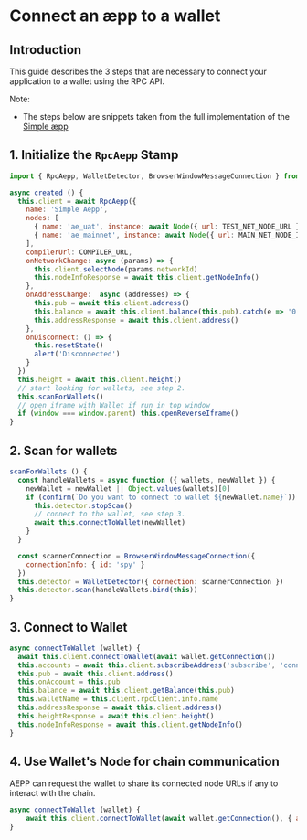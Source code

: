 # Connect an æpp to a wallet

## Introduction

This guide describes the 3 steps that are necessary to connect your application to a wallet using the RPC API.

Note:

- The steps below are snippets taken from the full implementation of the [Simple æpp](https://github.com/aeternity/aepp-sdk-js/tree/master/examples/browser/aepp)

## 1. Initialize the `RpcAepp` Stamp

```js
import { RpcAepp, WalletDetector, BrowserWindowMessageConnection } from '@aeternity/aepp-sdk'

async created () {
  this.client = await RpcAepp({
    name: 'Simple Aepp',
    nodes: [
      { name: 'ae_uat', instance: await Node({ url: TEST_NET_NODE_URL }) },
      { name: 'ae_mainnet', instance: await Node({ url: MAIN_NET_NODE_INTERNAL_URL }) }
    ],
    compilerUrl: COMPILER_URL,
    onNetworkChange: async (params) => {
      this.client.selectNode(params.networkId)
      this.nodeInfoResponse = await this.client.getNodeInfo()
    },
    onAddressChange:  async (addresses) => {
      this.pub = await this.client.address()
      this.balance = await this.client.balance(this.pub).catch(e => '0')
      this.addressResponse = await this.client.address()
    },
    onDisconnect: () => {
      this.resetState()
      alert('Disconnected')
    }
  })
  this.height = await this.client.height()
  // start looking for wallets, see step 2.
  this.scanForWallets()
  // open iframe with Wallet if run in top window
  if (window === window.parent) this.openReverseIframe()
}
```

## 2. Scan for wallets
```js
scanForWallets () {
  const handleWallets = async function ({ wallets, newWallet }) {
    newWallet = newWallet || Object.values(wallets)[0]
    if (confirm(`Do you want to connect to wallet ${newWallet.name}`)) {
      this.detector.stopScan()
      // connect to the wallet, see step 3.
      await this.connectToWallet(newWallet)
    }
  }

  const scannerConnection = BrowserWindowMessageConnection({
    connectionInfo: { id: 'spy' }
  })
  this.detector = WalletDetector({ connection: scannerConnection })
  this.detector.scan(handleWallets.bind(this))
}
```

## 3. Connect to Wallet

```js
async connectToWallet (wallet) {
  await this.client.connectToWallet(await wallet.getConnection())
  this.accounts = await this.client.subscribeAddress('subscribe', 'connected')
  this.pub = await this.client.address()
  this.onAccount = this.pub
  this.balance = await this.client.getBalance(this.pub)
  this.walletName = this.client.rpcClient.info.name
  this.addressResponse = await this.client.address()
  this.heightResponse = await this.client.height()
  this.nodeInfoResponse = await this.client.getNodeInfo()
}
```

## 4. Use Wallet's Node for chain communication

AEPP can request the wallet to share its connected node URLs if any to interact with the chain.

```js
async connectToWallet (wallet) {
    await this.client.connectToWallet(await wallet.getConnection(), { attach: true, name: 'wallet-node', select: true })
}
```
